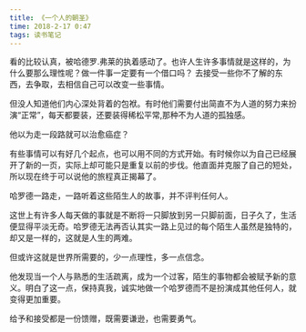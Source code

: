 ```yaml
---
title: 《一个人的朝圣》
time: 2018-2-17 0:47
tags: 读书笔记
---
```

看的比较认真，被哈德罗.弗莱的执着感动了。也许人生许多事情就是这样的，为什么要那么理性呢？做一件事一定要有一个借口吗？
去接受一些你不了解的东西，去争取，去相信自己可以改变一些事情。

但没人知道他们内心深处背着的包袱。有时他们需要付出简直不为人道的努力来扮演“正常”，每天都要装，还要装得稀松平常,那种不为人道的孤独感。

他以为走一段路就可以治愈癌症？

有些事情可以有好几个起点，也可以用不同的方式开始。有时候你以为自己已经展开了新的一页，实际上却可能只是重复以前的步伐。他直面并克服了自己的短处，所以现在终于可以说他的旅程真正揭幕了。

哈罗德一路走，一路听着这些陌生人的故事，并不评判任何人。

这世上有许多人每天做的事就是不断将一只脚放到另一只脚前面，日子久了，生活便显得平淡无奇。哈罗德无法再否认其实一路上见过的每个陌生人虽然是独特的，却又是一样的，这就是人生的两难。

但或许这就是世界所需要的，少一点理性，多一点信念。

他发现当一个人与熟悉的生活疏离，成为一个过客，陌生的事物都会被赋予新的意义。明白了这一点，保持真我，诚实地做一个哈罗德而不是扮演成其他任何人，就变得更加重要。

给予和接受都是一份馈赠，既需要谦逊，也需要勇气。

